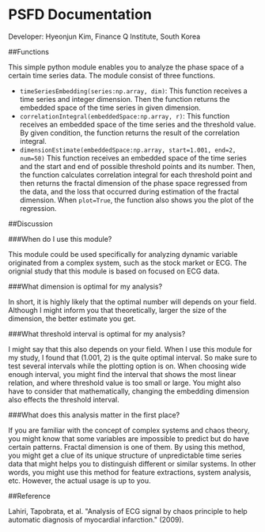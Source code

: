 # PSFD Documentation

Developer: Hyeonjun Kim, Finance Q Institute, South Korea

##Functions

This simple python module enables you to analyze the phase space of a certain time series data. The module consist of three functions.
* `timeSeriesEmbedding(series:np.array, dim)`: This function receives a time series and integer dimension. Then the function returns the embedded space of the time series in given dimension. 
* `correlationIntegral(embeddedSpace:np.array, r)`: This function receives an embedded space of the time series and the threshold value. By given condition, the function returns the result of the correlation integral.
* `dimensionEstimate(embeddedSpace:np.array, start=1.001, end=2, num=50)` This function receives an embedded space of the time series and the start and end of possible threshold points and its number. Then, the function calculates correlation integral for each threshold point and then returns the fractal dimension of the phase space regressed from the data, and the loss that occurred during estimation of the fractal dimension. When `plot=True`, the function also shows you the plot of the regression.


##Discussion

###When do I use this module?

This module could be used specifically for analyzing dynamic variable originated from a complex system, such as the stock market or ECG. The orignial study that this module is based on focused on ECG data.

###What dimension is optimal for my analysis?

In short, it is highly likely that the optimal number will depends on your field. Although I might inform you that theoretically, larger the size of the dimension, the better estimate you get.

###What threshold interval is optimal for my analysis?

I might say that this also depends on your field. When I use this module for my study, I found that (1.001, 2) is the quite optimal interval. So make sure to test several intervals while the plotting option is on. When choosing wide enough interval, you might find the interval that shows the most linear relation, and where threshold value is too small or large. You might also have to consider that mathematically, changing the embedding dimension also effects the threshold interval.

###What does this analysis matter in the first place?

If you are familiar with the concept of complex systems and chaos theory, you might know that some variables are impossible to predict but do have certain patterns. Fractal dimension is one of them. By using this method, you might get a clue of its unique structure of unpredictable time series data that might helps you to distinguish different or similar systems. In other words, you might use this method for feature extractions, system analysis, etc. However, the actual usage is up to you.


##Reference

Lahiri, Tapobrata, et al. "Analysis of ECG signal by chaos principle to help automatic diagnosis of myocardial infarction." (2009).

